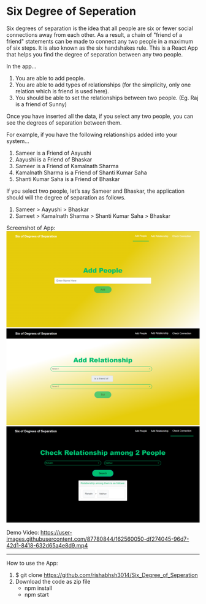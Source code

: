 # Six Degree of Seperation
Six degrees of separation is the idea that all people are six or fewer social connections away from each other. As a result, a chain of "friend of a friend" statements can be made to connect any two people in a maximum of six steps. It is also known as the six handshakes rule.
This is a React App that helps you find the degree of separation between any two people. 

In the app... 
1. You are able to add people. 
2. You are able to add types of relationships (for the simplicity, only one relation which is friend is used here). 
3. You should be able to set the relationships between two people. (Eg. Raj is a friend of Sunny) 

Once you have inserted all the data, if you select any two people, you can see the degrees of separation between them.

For example, if you have the following relationships added into your system... 

1. Sameer is a Friend of Aayushi 
2. Aayushi is a Friend of Bhaskar 
3. Sameer is a Friend of Kamalnath Sharma 
4. Kamalnath Sharma is a Friend of Shanti Kumar Saha
5. Shanti Kumar Saha is a Friend of Bhaskar 


If you select two people, let’s say Sameer and Bhaskar, the application should will the degree of separation as follows. 

1. Sameer > Aayushi > Bhaskar 
2. Sameet > Kamalnath Sharma > Shanti Kumar Saha > Bhaskar 

Screenshot of App:
![Home Page(Add People)](/screenshots/home.png)
![Add Relationship](/screenshots/add_rel.png)
![Check Relationship](/screenshots/check_conn.png)

Demo Video:
https://user-images.githubusercontent.com/87780844/162560050-df274045-96d7-42d1-8418-632d65a4e8d9.mp4

***

How to use the App:
1. $ git clone https://github.com/rishabhsh3014/Six_Degree_of_Seperation
2. Download the code as zip file 
    * npm install 
    * npm start

